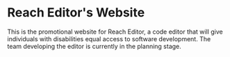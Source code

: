 # Reach Editor's Website
This is the promotional website for Reach Editor, a code editor that will give individuals with disabilities equal access to software development. The team developing the editor is currently in the planning stage.
